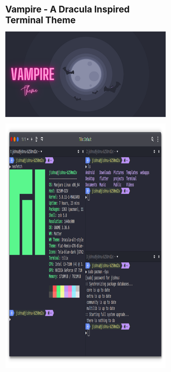 # Vampire - A Dracula Inspired Terminal Theme
![Picture1](./Images/Banner.png)
<br>
<br/>
<img src="/Images/1.png" alt="Banner"
	 width="1024" height="770" />
